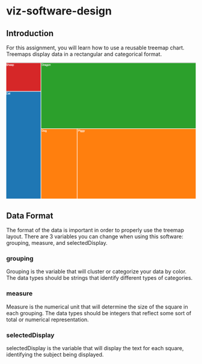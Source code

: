 # viz-software-design

## Introduction
For this assignment, you will learn how to use a reusable treemap chart. Treemaps display data in a rectangular and categorical format.

![screenshot of treemap example](imgs/treemap1.png)

## Data Format
The format of the data is important in order to properly use the treemap layout. There are 3 variables you can change when using this software: grouping, measure, and selectedDisplay.

### grouping
Grouping is the variable that will cluster or categorize your data by color. The data types should be strings that identify different types of categories.

### measure
Measure is the numerical unit that will determine the size of the square in each grouping. The data types should be integers that reflect some sort of total or numerical representation.


### selectedDisplay
selectedDisplay is the variable that will display the text for each square, identifying the subject being displayed. 

